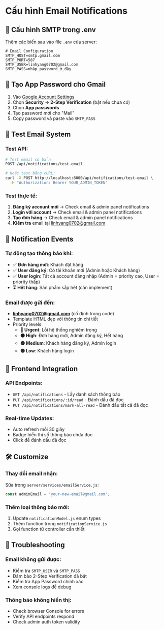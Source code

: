 # Cấu hình Email Notifications

## 📧 Cấu hình SMTP trong .env

Thêm các biến sau vào file `.env` của server:

```env
# Email Configuration
SMTP_HOST=smtp.gmail.com
SMTP_PORT=587
SMTP_USER=linhyang0702@gmail.com
SMTP_PASS=nhâp_password_ở_đây
```

## 🔑 Tạo App Password cho Gmail

1. Vào [Google Account Settings](https://myaccount.google.com/)
2. Chọn **Security** → **2-Step Verification** (bật nếu chưa có)
3. Chọn **App passwords**
4. Tạo password mới cho "Mail"
5. Copy password và paste vào `SMTP_PASS`

## 🧪 Test Email System

### Test API:

```bash
# Test email cơ bản
POST /api/notifications/test-email

# Hoặc test bằng cURL:
curl -X POST http://localhost:8000/api/notifications/test-email \
  -H "Authorization: Bearer YOUR_ADMIN_TOKEN"
```

### Test thực tế:

1. **Đăng ký account mới** → Check email & admin panel notifications
2. **Login với account** → Check email & admin panel notifications
3. **Tạo đơn hàng** → Check email & admin panel notifications
4. **Kiểm tra** email tại linhyang0702@gmail.com

## 🔔 Notification Events

### Tự động tạo thông báo khi:

- ✅ **Đơn hàng mới**: Khách đặt hàng
- ✅ **User đăng ký**: Có tài khoản mới (Admin hoặc Khách hàng)
- ✅ **User login**: Tất cả account đăng nhập (Admin = priority cao, User = priority thấp)
- ⏳ **Hết hàng**: Sản phẩm sắp hết (cần implement)

### Email được gửi đến:

- **linhyang0702@gmail.com** (cố định trong code)
- Template HTML đẹp với thông tin chi tiết
- Priority levels:
  - **🔴 Urgent**: Lỗi hệ thống nghiêm trọng
  - **🟠 High**: Đơn hàng mới, Admin đăng ký, Hết hàng
  - **🟡 Medium**: Khách hàng đăng ký, Admin login
  - **🟢 Low**: Khách hàng login

## 📱 Frontend Integration

### API Endpoints:

- `GET /api/notifications` - Lấy danh sách thông báo
- `PUT /api/notifications/:id/read` - Đánh dấu đã đọc
- `PUT /api/notifications/mark-all-read` - Đánh dấu tất cả đã đọc

### Real-time Updates:

- Auto refresh mỗi 30 giây
- Badge hiển thị số thông báo chưa đọc
- Click để đánh dấu đã đọc

## 🛠️ Customize

### Thay đổi email nhận:

Sửa trong `server/services/emailService.js`:

```javascript
const adminEmail = "your-new-email@gmail.com";
```

### Thêm loại thông báo mới:

1. Update `notificationModel.js` enum types
2. Thêm function trong `notificationService.js`
3. Gọi function từ controller cần thiết

## 🐛 Troubleshooting

### Email không gửi được:

- Kiểm tra `SMTP_USER` và `SMTP_PASS`
- Đảm bảo 2-Step Verification đã bật
- Kiểm tra App Password chính xác
- Xem console logs để debug

### Thông báo không hiển thị:

- Check browser Console for errors
- Verify API endpoints respond
- Check admin auth token validity
